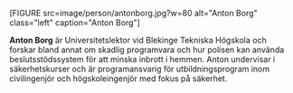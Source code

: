 [FIGURE src=image/person/antonborg.jpg?w=80 alt="Anton Borg" class="left" caption="Anton Borg"]
 
<strong>Anton Borg</strong></a> är Universitetslektor vid Blekinge Tekniska Högskola och forskar bland annat om skadlig programvara och hur polisen kan använda beslutsstödssystem för att minska inbrott i hemmen. Anton undervisar i säkerhetskurser och är programansvarig för utbildningsprogram inom civilingenjör och högskoleingenjör med fokus på säkerhet.
